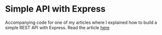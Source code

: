 # Simple API with Express

Accompanying code for one of my articles where I explained how to build a simple REST API with Express. Read the article [here](https://erons.codes/how-to-build-a-rest-api-with-express)
